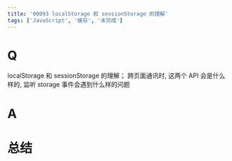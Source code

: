 ```yaml
---
title: '00093 localStorage 和 sessionStorage 的理解'
tags: ['JavaScript', '缓存', '未完成']
---
```


# Q

localStorage 和 sessionStorage 的理解；
跨页面通讯时, 这两个 API 会是什么样的, 监听 storage 事件会遇到什么样的问题

# A



# 总结



<script>
  function func() {

  }
  
</script>